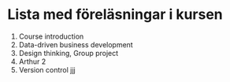 # Lista med föreläsningar i kursen 
1. Course introduction
1. Data-driven business development
1. Design thinking, Group project
5. Arthur 2
6. Version control   jjj


